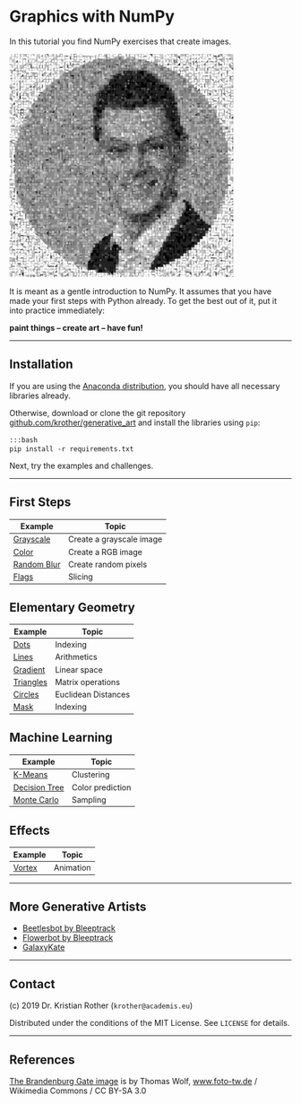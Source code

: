 
# Graphics with NumPy

In this tutorial you find NumPy exercises that create images.

![title image](images/title.png)

It is meant as a gentle introduction to NumPy.
It assumes that you have made your first steps with Python already.
To get the best out of it, put it into practice immediately:

**paint things – create art – have fun!**

----

## Installation

If you are using the [Anaconda distribution](https://www.anaconda.com/), you should have all necessary libraries already.

Otherwise, download or clone the git repository [github.com/krother/generative_art](https://github.com/krother/generative_art) and install the libraries using `pip`:

    :::bash
    pip install -r requirements.txt

Next, try the examples and challenges.

----

## First Steps

| Example | Topic |
|-----------|--------|
| [Grayscale](grayscale/) | Create a grayscale image |
| [Color](rgb/) | Create a RGB image |
| [Random Blur](random_blur/) | Create random pixels |
| [Flags](flags/) | Slicing |


## Elementary Geometry

| Example | Topic |
|-----------|--------|
| [Dots](dots/) | Indexing |
| [Lines](lines/) | Arithmetics |
| [Gradient](gradient/) | Linear space |
| [Triangles](triangles/) | Matrix operations |
| [Circles](circles/) | Euclidean Distances |
| [Mask](mask/) | Indexing |

## Machine Learning

| Example | Topic |
|-----------|--------|
| [K-Means](kmeans/) | Clustering |
| [Decision Tree](dtree/) | Color prediction |
| [Monte Carlo](montecarlo/) | Sampling |

## Effects

| Example | Topic |
|-----------|--------|
| [Vortex](vortex/) | Animation |



----

## More Generative Artists

* [Beetlesbot by Bleeptrack](https://beetles.bleeptrack.de/)
* [Flowerbot by Bleeptrack](https://blptrck.uber.space/flower/)
* [GalaxyKate](http://galaxykate.com/)

----

## Contact

(c) 2019 Dr. Kristian Rother (`krother@academis.eu`)

Distributed under the conditions of the MIT License. See `LICENSE` for details.

----

## References

[The Brandenburg Gate image](https://commons.wikimedia.org/wiki/File:Brandenburger_Tor_abends.jpg) is by Thomas Wolf, www.foto-tw.de / Wikimedia Commons / CC BY-SA 3.0
